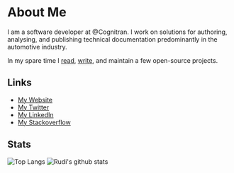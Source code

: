 # About Me

I am a software developer at @Cognitran. I work on solutions for authoring, analysing, and publishing technical documentation predominantly in the automotive industry.

In my spare time I [read](https://www.rudikershaw.com/bibliography), [write](https://www.rudikershaw.com/#my-articles), and maintain a few open-source projects. 

## Links
 * [My Website](https://www.rudikershaw.com) 
 * [My Twitter](https://twitter.com/rudikershaw) 
 * [My LinkedIn](https://www.linkedin.com/in/rudikershaw/) 
 * [My Stackoverflow](https://stackoverflow.com/users/2182928/rudi-kershaw)


## Stats
![Top Langs](https://github-readme-stats.vercel.app/api/top-langs/?username=rudikershaw&langs_count=8&layout=compact&title_color=000)
![Rudi's github stats](https://github-readme-stats.vercel.app/api?username=rudikershaw&count_private=true&show_icons=true&line_height=24&title_color=000)
